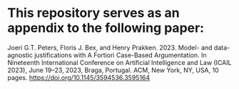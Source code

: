 # This repository serves as an appendix to the following paper:

Joeri G.T. Peters, Floris J. Bex, and Henry Prakken. 2023. Model- and data-agnostic justifications with A Fortiori Case-Based Argumentation. In Nineteenth International Conference on Artificial Intelligence and Law (ICAIL 2023), June 19–23, 2023, Braga, Portugal. ACM, New York, NY, USA, 10 pages. 
https://doi.org/10.1145/3594536.3595164
